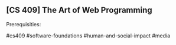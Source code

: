 ## [CS 409] The Art of Web Programming

Prerequisities:


#cs409
#software-foundations
#human-and-social-impact
#media